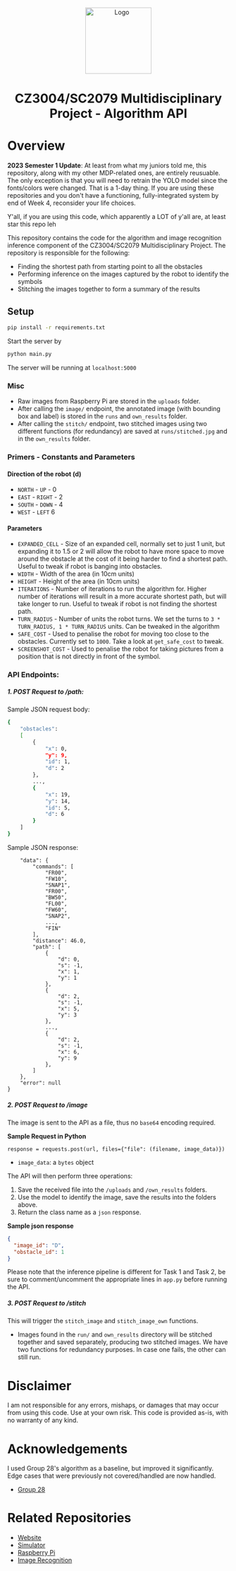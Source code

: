 <br />
<p align="center">
  <img src="/images/Map.png" alt="Logo" height=150 >
  <h1 align="center">
    CZ3004/SC2079 Multidisciplinary Project - Algorithm API
  </h1>
</p>

# Overview
**2023 Semester 1 Update**: At least from what my juniors told me, this repository, along with my other MDP-related ones, are entirely reusuable. The only exception is that you will need to retrain the YOLO model since the fonts/colors were changed. That is a 1-day thing. If you are using these repositories and you don't have a functioning, fully-integrated system by end of Week 4, reconsider your life choices.

Y'all, if you are using this code, which apparently a LOT of y'all are, at least star this repo leh

This repository contains the code for the algorithm and image recognition inference component of the CZ3004/SC2079 Multidisciplinary Project. The repository is responsible for the following:

- Finding the shortest path from starting point to all the obstacles
- Performing inference on the images captured by the robot to identify the symbols
- Stitching the images together to form a summary of the results

## Setup

```bash
pip install -r requirements.txt
```

Start the server by

```bash
python main.py
```

The server will be running at `localhost:5000`

### Misc

- Raw images from Raspberry Pi are stored in the `uploads` folder.
- After calling the `image/` endpoint, the annotated image (with bounding box and label) is stored in the `runs` and `own_results` folder.
- After calling the `stitch/` endpoint, two stitched images using two different functions (for redundancy) are saved at `runs/stitched.jpg` and in the `own_results` folder.

### Primers - Constants and Parameters 

#### Direction of the robot (d)

* `NORTH` - `UP` - 0
* `EAST` - `RIGHT` - 2
* `SOUTH` - `DOWN` - 4
* `WEST` - `LEFT` 6

#### Parameters

* `EXPANDED_CELL` - Size of an expanded cell, normally set to just 1 unit, but expanding it to 1.5 or 2 will allow the robot to have more space to move around the obstacle at the cost of it being harder to find a shortest path. Useful to tweak if robot is banging into obstacles.
* `WIDTH` - Width of the area (in 10cm units)
* `HEIGHT` - Height of the area (in 10cm units)
* `ITERATIONS` - Number of iterations to run the algorithm for. Higher number of iterations will result in a more accurate shortest path, but will take longer to run. Useful to tweak if robot is not finding the shortest path.
* `TURN_RADIUS` - Number of units the robot turns. We set the turns to `3 * TURN_RADIUS, 1 * TURN_RADIUS` units. Can be tweaked in the algorithm
* `SAFE_COST` - Used to penalise the robot for moving too close to the obstacles. Currently set to `1000`. Take a look at `get_safe_cost` to tweak.
* `SCREENSHOT_COST` - Used to penalise the robot for taking pictures from a position that is not directly in front of the symbol. 

### API Endpoints:


##### 1. POST Request to /path:

Sample JSON request body:

```bash
{
    "obstacles":
    [
        {
            "x": 0,
            "y": 9,
            "id": 1,
            "d": 2
        },
        ...,
        {
            "x": 19,
            "y": 14,
            "id": 5,
            "d": 6
        }
    ]
}
```

Sample JSON response:

```{
    "data": {
        "commands": [
            "FR00",
            "FW10",
            "SNAP1",
            "FR00",
            "BW50",
            "FL00",
            "FW60",
            "SNAP2",
            ...,
            "FIN"
        ],
        "distance": 46.0,
        "path": [
            {
                "d": 0,
                "s": -1,
                "x": 1,
                "y": 1
            },
            {
                "d": 2,
                "s": -1,
                "x": 5,
                "y": 3
            },
            ...,
            {
                "d": 2,
                "s": -1,
                "x": 6,
                "y": 9
            },
        ]
    },
    "error": null
}
```

##### 2. POST Request to /image

The image is sent to the API as a file, thus no `base64` encoding required.

**Sample Request in Python**

```python3
response = requests.post(url, files={"file": (filename, image_data)})
```

- `image_data`: a `bytes` object

The API will then perform three operations:

1. Save the received file into the `/uploads` and `/own_results` folders.
2. Use the model to identify the image, save the results into the folders above.
3. Return the class name as a `json` response.

**Sample json response**

```json
{
  "image_id": "D",
  "obstacle_id": 1
}
```

Please note that the inference pipeline is different for Task 1 and Task 2, be sure to comment/uncomment the appropriate lines in `app.py` before running the API.

##### 3. POST Request to /stitch

This will trigger the `stitch_image` and `stitch_image_own` functions.

- Images found in the `run/` and `own_results` directory will be stitched together and saved separately, producing two stitched images. We have two functions for redundancy purposes. In case one fails, the other can still run.

# Disclaimer

I am not responsible for any errors, mishaps, or damages that may occur from using this code. Use at your own risk. This code is provided as-is, with no warranty of any kind. 

# Acknowledgements

I used Group 28's algorithm as a baseline, but improved it significantly. Edge cases that were previously not covered/handled are now handled.
- [Group 28](https://github.com/CZ3004-Group-28)

# Related Repositories

* [Website](https://github.com/pyesonekyaw/MDP-Showcase)
* [Simulator](https://github.com/pyesonekyaw/CZ3004-SC2079-MDP-Simulator)
* [Raspberry Pi](https://github.com/pyesonekyaw/CZ3004-SC2079-MDP-RaspberryPi)
* [Image Recognition](https://github.com/pyesonekyaw/CZ3004-SC2079-MDP-ImageRecognition)
